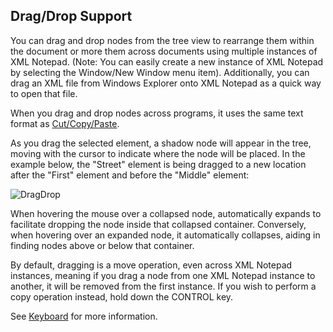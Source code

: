 
## Drag/Drop Support

You can drag and drop nodes from the tree view to rearrange them within the document or more them across documents using
multiple instances of XML Notepad. (Note: You can easily create a new instance of XML Notepad by selecting the
Window/New Window menu item). Additionally, you can drag an XML file from Windows Explorer onto XML Notepad as a quick
way to open that file.

When you drag and drop nodes across programs, it uses the same text format as [Cut/Copy/Paste](clipboard.md).

As you drag the selected element, a shadow node will appear in the tree, moving with the cursor to indicate where
the node will be placed. In the example below, the "Street" element is being dragged to a new location after the
"First" element and before the "Middle" element:

![DragDrop](../assets/images/dragdrop.jpg)

When hovering the mouse over a collapsed node, automatically expands to facilitate dropping the node inside that
collapsed container. Conversely, when hovering over an expanded node, it automatically collapses, aiding in finding
nodes above or below that container.

By default, dragging is a move operation, even across XML Notepad instances, meaning if you drag a node from one XML
Notepad instance to another, it will be removed from the first instance. If you wish to perform a copy operation
instead, hold down the CONTROL key.

See [Keyboard](keyboard.md) for more information.
